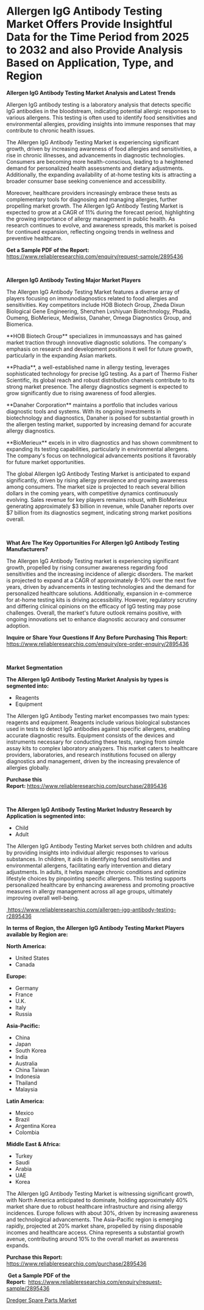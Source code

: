 <p><h1>Allergen IgG Antibody Testing Market Offers Provide Insightful Data for the Time Period from 2025 to 2032 and also Provide Analysis Based on Application, Type, and Region</h1></p><p><strong>Allergen IgG Antibody Testing Market Analysis and Latest Trends</strong></p>
<p><p>Allergen IgG antibody testing is a laboratory analysis that detects specific IgG antibodies in the bloodstream, indicating potential allergic responses to various allergens. This testing is often used to identify food sensitivities and environmental allergies, providing insights into immune responses that may contribute to chronic health issues. </p><p>The Allergen IgG Antibody Testing Market is experiencing significant growth, driven by increasing awareness of food allergies and sensitivities, a rise in chronic illnesses, and advancements in diagnostic technologies. Consumers are becoming more health-conscious, leading to a heightened demand for personalized health assessments and dietary adjustments. Additionally, the expanding availability of at-home testing kits is attracting a broader consumer base seeking convenience and accessibility. </p><p>Moreover, healthcare providers increasingly embrace these tests as complementary tools for diagnosing and managing allergies, further propelling market growth. The Allergen IgG Antibody Testing Market is expected to grow at a CAGR of 11% during the forecast period, highlighting the growing importance of allergy management in public health. As research continues to evolve, and awareness spreads, this market is poised for continued expansion, reflecting ongoing trends in wellness and preventive healthcare.</p></p>
<p><strong>Get a Sample PDF of the Report:&nbsp;</strong> <a href="https://www.reliableresearchiq.com/enquiry/request-sample/2895436?utm_campaign=2265&utm_medium=2&utm_source=Github&utm_content=ia&utm_term=15032025&utm_id=allergen-igg-antibody-testing">https://www.reliableresearchiq.com/enquiry/request-sample/2895436</a></p>
<p>&nbsp;</p>
<p><strong>Allergen IgG Antibody Testing Major Market Players</strong></p>
<p><p>The Allergen IgG Antibody Testing Market features a diverse array of players focusing on immunodiagnostics related to food allergies and sensitivities. Key competitors include HOB Biotech Group, Zheda Dixun Biological Gene Engineering, Shenzhen Lvshiyuan Biotechnology, Phadia, Oumeng, BioMerieux, Mediwiss, Danaher, Omega Diagnostics Group, and Biomerica.</p><p>**HOB Biotech Group** specializes in immunoassays and has gained market traction through innovative diagnostic solutions. The company's emphasis on research and development positions it well for future growth, particularly in the expanding Asian markets.</p><p>**Phadia**, a well-established name in allergy testing, leverages sophisticated technology for precise IgG testing. As a part of Thermo Fisher Scientific, its global reach and robust distribution channels contribute to its strong market presence. The allergy diagnostics segment is expected to grow significantly due to rising awareness of food allergies.</p><p>**Danaher Corporation** maintains a portfolio that includes various diagnostic tools and systems. With its ongoing investments in biotechnology and diagnostics, Danaher is poised for substantial growth in the allergen testing market, supported by increasing demand for accurate allergy diagnostics.</p><p>**BioMerieux** excels in in vitro diagnostics and has shown commitment to expanding its testing capabilities, particularly in environmental allergens. The company's focus on technological advancements positions it favorably for future market opportunities.</p><p>The global Allergen IgG Antibody Testing Market is anticipated to expand significantly, driven by rising allergy prevalence and growing awareness among consumers. The market size is projected to reach several billion dollars in the coming years, with competitive dynamics continuously evolving. Sales revenue for key players remains robust, with BioMerieux generating approximately $3 billion in revenue, while Danaher reports over $7 billion from its diagnostics segment, indicating strong market positions overall.</p></p>
<p>&nbsp;</p>
<p><strong>What Are The Key Opportunities For Allergen IgG Antibody Testing Manufacturers?</strong></p>
<p><p>The Allergen IgG Antibody Testing market is experiencing significant growth, propelled by rising consumer awareness regarding food sensitivities and the increasing incidence of allergic disorders. The market is projected to expand at a CAGR of approximately 8-10% over the next five years, driven by advancements in testing technologies and the demand for personalized healthcare solutions. Additionally, expansion in e-commerce for at-home testing kits is driving accessibility. However, regulatory scrutiny and differing clinical opinions on the efficacy of IgG testing may pose challenges. Overall, the market's future outlook remains positive, with ongoing innovations set to enhance diagnostic accuracy and consumer adoption.</p></p>
<p><strong>Inquire or Share Your Questions If Any Before Purchasing This Report:</strong> <a href="https://www.reliableresearchiq.com/enquiry/pre-order-enquiry/2895436?utm_campaign=2265&utm_medium=2&utm_source=Github&utm_content=ia&utm_term=15032025&utm_id=allergen-igg-antibody-testing">https://www.reliableresearchiq.com/enquiry/pre-order-enquiry/2895436</a></p>
<p>&nbsp;</p>
<p><strong>Market Segmentation</strong></p>
<p><strong>The Allergen IgG Antibody Testing Market Analysis by types is segmented into:</strong></p>
<p><ul><li>Reagents</li><li>Equipment</li></ul></p>
<p><p>The Allergen IgG Antibody Testing market encompasses two main types: reagents and equipment. Reagents include various biological substances used in tests to detect IgG antibodies against specific allergens, enabling accurate diagnostic results. Equipment consists of the devices and instruments necessary for conducting these tests, ranging from simple assay kits to complex laboratory analyzers. This market caters to healthcare providers, laboratories, and research institutions focused on allergy diagnostics and management, driven by the increasing prevalence of allergies globally.</p></p>
<p><strong>Purchase this Report:&nbsp;</strong><a href="https://www.reliableresearchiq.com/purchase/2895436?utm_campaign=2265&utm_medium=2&utm_source=Github&utm_content=ia&utm_term=15032025&utm_id=allergen-igg-antibody-testing">https://www.reliableresearchiq.com/purchase/2895436</a></p>
<p>&nbsp;</p>
<p><strong>The Allergen IgG Antibody Testing Market Industry Research by Application is segmented into:</strong></p>
<p><ul><li>Child</li><li>Adult</li></ul></p>
<p><p>The Allergen IgG Antibody Testing Market serves both children and adults by providing insights into individual allergic responses to various substances. In children, it aids in identifying food sensitivities and environmental allergens, facilitating early intervention and dietary adjustments. In adults, it helps manage chronic conditions and optimize lifestyle choices by pinpointing specific allergens. This testing supports personalized healthcare by enhancing awareness and promoting proactive measures in allergy management across all age groups, ultimately improving overall well-being.</p></p>
<p><a href="https://www.reliableresearchiq.com/allergen-igg-antibody-testing-r2895436?utm_campaign=2265&utm_medium=2&utm_source=Github&utm_content=ia&utm_term=15032025&utm_id=allergen-igg-antibody-testing">&nbsp;https://www.reliableresearchiq.com/allergen-igg-antibody-testing-r2895436</a></p>
<p><strong>In terms of Region, the Allergen IgG Antibody Testing Market Players available by Region are:</strong></p>
<p>
    <p> <strong> North America: </strong>
        <ul>
            <li>United States</li>
            <li>Canada</li>
        </ul>
        </p> 
    <p> <strong> Europe: </strong>
        <ul>
            <li>Germany</li>
            <li>France</li>
            <li>U.K.</li>
            <li>Italy</li>
            <li>Russia</li>
        </ul>
        </p> 
    <p> <strong> Asia-Pacific: </strong>
        <ul>
            <li>China</li>
            <li>Japan</li>
            <li>South Korea</li>
            <li>India</li>
            <li>Australia</li>
            <li>China Taiwan</li>
            <li>Indonesia</li>
            <li>Thailand</li>
            <li>Malaysia</li>
        </ul>
        </p> 
    <p> <strong> Latin America: </strong>
        <ul>
            <li>Mexico</li>
            <li>Brazil</li>
            <li>Argentina Korea</li>
            <li>Colombia</li>
        </ul>
        </p> 
    <p> <strong> Middle East & Africa: </strong>
        <ul>
            <li>Turkey</li>
            <li>Saudi</li>
            <li>Arabia</li>
            <li>UAE</li>
            <li>Korea</li>
        </ul>
    </p>
    </p>
<p><p>The Allergen IgG Antibody Testing Market is witnessing significant growth, with North America anticipated to dominate, holding approximately 40% market share due to robust healthcare infrastructure and rising allergy incidences. Europe follows with about 30%, driven by increasing awareness and technological advancements. The Asia-Pacific region is emerging rapidly, projected at 20% market share, propelled by rising disposable incomes and healthcare access. China represents a substantial growth avenue, contributing around 10% to the overall market as awareness expands.</p></p>
<p><strong>Purchase this Report: </strong><a href="https://www.reliableresearchiq.com/purchase/2895436?utm_campaign=2265&utm_medium=2&utm_source=Github&utm_content=ia&utm_term=15032025&utm_id=allergen-igg-antibody-testing">https://www.reliableresearchiq.com/purchase/2895436</a></p>
<p>&nbsp;<strong>Get a Sample PDF of the Report:&nbsp;&nbsp;</strong><a href="https://www.reliableresearchiq.com/enquiry/request-sample/2895436?utm_campaign=2265&utm_medium=2&utm_source=Github&utm_content=ia&utm_term=15032025&utm_id=allergen-igg-antibody-testing">https://www.reliableresearchiq.com/enquiry/request-sample/2895436</a></p>
<p><strong></strong></p>
<p><p><a href="https://github.com/rosamariarocque98/Market-Research-Report-List-1/blob/main/dredger-spare-parts-market.md?utm_campaign=2265&utm_medium=2&utm_source=Github&utm_content=ia&utm_term=15032025&utm_id=allergen-igg-antibody-testing">Dredger Spare Parts Market</a></p></p>